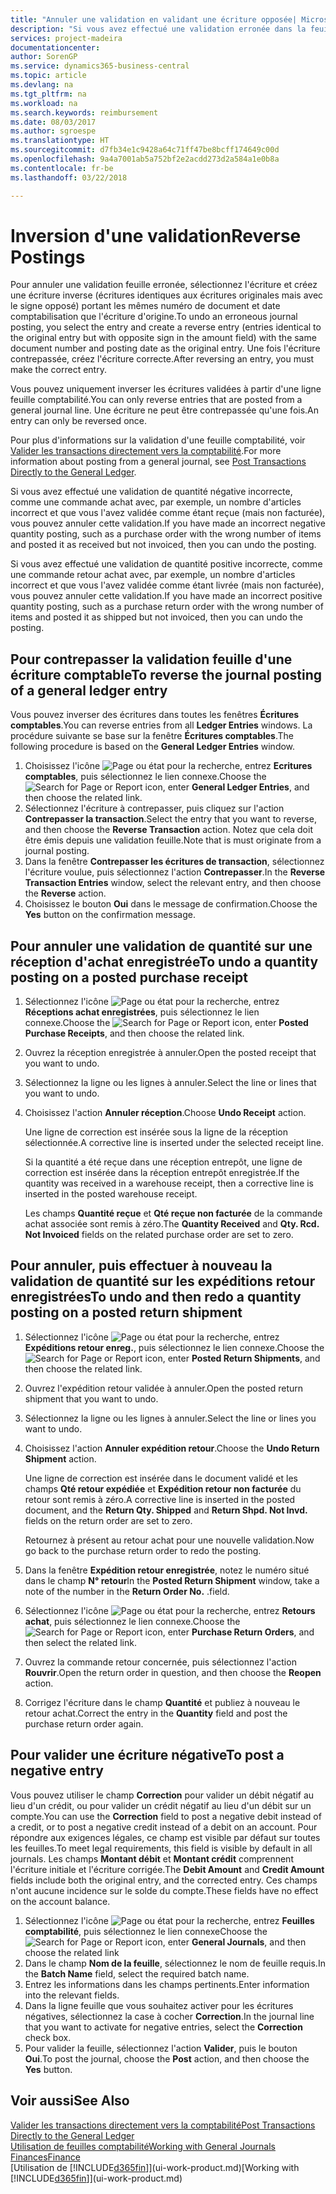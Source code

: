 ```yaml
---
title: "Annuler une validation en validant une écriture opposée| Microsoft Docs"
description: "Si vous avez effectué une validation erronée dans la feuille comptabilité, vous pouvez utiliser la fonction de contrepassation de transaction pour annuler la validation avec une piste d'audit correcte."
services: project-madeira
documentationcenter: 
author: SorenGP
ms.service: dynamics365-business-central
ms.topic: article
ms.devlang: na
ms.tgt_pltfrm: na
ms.workload: na
ms.search.keywords: reimbursement
ms.date: 08/03/2017
ms.author: sgroespe
ms.translationtype: HT
ms.sourcegitcommit: d7fb34e1c9428a64c71ff47be8bcff174649c00d
ms.openlocfilehash: 9a4a7001ab5a752bf2e2acdd273d2a584a1e0b8a
ms.contentlocale: fr-be
ms.lasthandoff: 03/22/2018

---
```

# <a name="reverse-postings"></a><span data-ttu-id="19529-103">Inversion d'une validation</span><span class="sxs-lookup"><span data-stu-id="19529-103">Reverse Postings</span></span>
<span data-ttu-id="19529-104">Pour annuler une validation feuille erronée, sélectionnez l'écriture et créez une écriture inverse (écritures identiques aux écritures originales mais avec le signe opposé) portant les mêmes numéro de document et date comptabilisation que l'écriture d'origine.</span><span class="sxs-lookup"><span data-stu-id="19529-104">To undo an erroneous journal posting, you select the entry and create a reverse entry (entries identical to the original entry but with opposite sign in the amount field) with the same document number and posting date as the original entry.</span></span> <span data-ttu-id="19529-105">Une fois l'écriture contrepassée, créez l'écriture correcte.</span><span class="sxs-lookup"><span data-stu-id="19529-105">After reversing an entry, you must make the correct entry.</span></span>

<span data-ttu-id="19529-106">Vous pouvez uniquement inverser les écritures validées à partir d'une ligne feuille comptabilité.</span><span class="sxs-lookup"><span data-stu-id="19529-106">You can only reverse entries that are posted from a general journal line.</span></span> <span data-ttu-id="19529-107">Une écriture ne peut être contrepassée qu'une fois.</span><span class="sxs-lookup"><span data-stu-id="19529-107">An entry can only be reversed once.</span></span>

<span data-ttu-id="19529-108">Pour plus d'informations sur la validation d'une feuille comptabilité, voir [Valider les transactions directement vers la comptabilité](finance-how-post-transactions-directly.md).</span><span class="sxs-lookup"><span data-stu-id="19529-108">For more information about posting from a general journal, see [Post Transactions Directly to the General Ledger](finance-how-post-transactions-directly.md).</span></span>

<span data-ttu-id="19529-109">Si vous avez effectué une validation de quantité négative incorrecte, comme une commande achat avec, par exemple, un nombre d'articles incorrect et que vous l'avez validée comme étant reçue (mais non facturée), vous pouvez annuler cette validation.</span><span class="sxs-lookup"><span data-stu-id="19529-109">If you have made an incorrect negative quantity posting, such as a purchase order with the wrong number of items and posted it as received but not invoiced, then you can undo the posting.</span></span>

<span data-ttu-id="19529-110">Si vous avez effectué une validation de quantité positive incorrecte, comme une commande retour achat avec, par exemple, un nombre d'articles incorrect et que vous l'avez validée comme étant livrée (mais non facturée), vous pouvez annuler cette validation.</span><span class="sxs-lookup"><span data-stu-id="19529-110">If you have made an incorrect positive quantity posting, such as a purchase return order with the wrong number of items and posted it as shipped but not invoiced, then you can undo the posting.</span></span>   

## <a name="to-reverse-the-journal-posting-of-a-general-ledger-entry"></a><span data-ttu-id="19529-111">Pour contrepasser la validation feuille d'une écriture comptable</span><span class="sxs-lookup"><span data-stu-id="19529-111">To reverse the journal posting of a general ledger entry</span></span>
<span data-ttu-id="19529-112">Vous pouvez inverser des écritures dans toutes les fenêtres **Écritures comptables**.</span><span class="sxs-lookup"><span data-stu-id="19529-112">You can reverse entries from all **Ledger Entries** windows.</span></span> <span data-ttu-id="19529-113">La procédure suivante se base sur la fenêtre **Écritures comptables**.</span><span class="sxs-lookup"><span data-stu-id="19529-113">The following procedure is based on the **General Ledger Entries** window.</span></span>
1. <span data-ttu-id="19529-114">Choisissez l'icône ![Page ou état pour la recherche](media/ui-search/search_small.png "icône Page ou état pour la recherche"), entrez **Ecritures comptables**, puis sélectionnez le lien connexe.</span><span class="sxs-lookup"><span data-stu-id="19529-114">Choose the ![Search for Page or Report](media/ui-search/search_small.png "Search for Page or Report icon") icon, enter **General Ledger Entries**, and then choose the related link.</span></span>
2. <span data-ttu-id="19529-115">Sélectionnez l'écriture à contrepasser, puis cliquez sur l'action **Contrepasser la transaction**.</span><span class="sxs-lookup"><span data-stu-id="19529-115">Select the entry that you want to reverse, and then choose the **Reverse Transaction** action.</span></span> <span data-ttu-id="19529-116">Notez que cela doit être émis depuis une validation feuille.</span><span class="sxs-lookup"><span data-stu-id="19529-116">Note that is must originate from a journal posting.</span></span>
3. <span data-ttu-id="19529-117">Dans la fenêtre **Contrepasser les écritures de transaction**, sélectionnez l'écriture voulue, puis sélectionnez l'action **Contrepasser**.</span><span class="sxs-lookup"><span data-stu-id="19529-117">In the **Reverse Transaction Entries** window, select the relevant entry, and then choose the **Reverse** action.</span></span>
4. <span data-ttu-id="19529-118">Choisissez le bouton **Oui** dans le message de confirmation.</span><span class="sxs-lookup"><span data-stu-id="19529-118">Choose the **Yes** button on the confirmation message.</span></span>

## <a name="to-undo-a-quantity-posting-on-a-posted-purchase-receipt"></a><span data-ttu-id="19529-119">Pour annuler une validation de quantité sur une réception d'achat enregistrée</span><span class="sxs-lookup"><span data-stu-id="19529-119">To undo a quantity posting on a posted purchase receipt</span></span>  

1.  <span data-ttu-id="19529-120">Sélectionnez l'icône ![Page ou état pour la recherche](media/ui-search/search_small.png "icône Page ou état pour la recherche"), entrez **Réceptions achat enregistrées**, puis sélectionnez le lien connexe.</span><span class="sxs-lookup"><span data-stu-id="19529-120">Choose the ![Search for Page or Report](media/ui-search/search_small.png "Search for Page or Report icon") icon, enter **Posted Purchase Receipts**, and then choose the related link.</span></span>  
2.  <span data-ttu-id="19529-121">Ouvrez la réception enregistrée à annuler.</span><span class="sxs-lookup"><span data-stu-id="19529-121">Open the posted receipt that you want to undo.</span></span>  
3.  <span data-ttu-id="19529-122">Sélectionnez la ligne ou les lignes à annuler.</span><span class="sxs-lookup"><span data-stu-id="19529-122">Select the line or lines that you want to undo.</span></span>  
4.  <span data-ttu-id="19529-123">Choisissez l'action **Annuler réception**.</span><span class="sxs-lookup"><span data-stu-id="19529-123">Choose **Undo Receipt** action.</span></span>

    <span data-ttu-id="19529-124">Une ligne de correction est insérée sous la ligne de la réception sélectionnée.</span><span class="sxs-lookup"><span data-stu-id="19529-124">A corrective line is inserted under the selected receipt line.</span></span>  

    <span data-ttu-id="19529-125">Si la quantité a été reçue dans une réception entrepôt, une ligne de correction est insérée dans la réception entrepôt enregistrée.</span><span class="sxs-lookup"><span data-stu-id="19529-125">If the quantity was received in a warehouse receipt, then a corrective line is inserted in the posted warehouse receipt.</span></span>  

    <span data-ttu-id="19529-126">Les champs **Quantité reçue** et **Qté reçue non facturée** de la commande achat associée sont remis à zéro.</span><span class="sxs-lookup"><span data-stu-id="19529-126">The **Quantity Received** and **Qty. Rcd. Not Invoiced** fields on the related purchase order are set to zero.</span></span>

## <a name="to-undo-and-then-redo-a-quantity-posting-on-a-posted-return-shipment"></a><span data-ttu-id="19529-127">Pour annuler, puis effectuer à nouveau la validation de quantité sur les expéditions retour enregistrées</span><span class="sxs-lookup"><span data-stu-id="19529-127">To undo and then redo a quantity posting on a posted return shipment</span></span>

1.  <span data-ttu-id="19529-128">Sélectionnez l'icône ![Page ou état pour la recherche](media/ui-search/search_small.png "icône Page ou état pour la recherche"), entrez **Expéditions retour enreg.**, puis sélectionnez le lien connexe.</span><span class="sxs-lookup"><span data-stu-id="19529-128">Choose the ![Search for Page or Report](media/ui-search/search_small.png "Search for Page or Report icon") icon, enter **Posted Return Shipments**, and then choose the related link.</span></span>  
2.  <span data-ttu-id="19529-129">Ouvrez l'expédition retour validée à annuler.</span><span class="sxs-lookup"><span data-stu-id="19529-129">Open the posted return shipment that you want to undo.</span></span>
3. <span data-ttu-id="19529-130">Sélectionnez la ligne ou les lignes à annuler.</span><span class="sxs-lookup"><span data-stu-id="19529-130">Select the line or lines you want to undo.</span></span>  

4.  <span data-ttu-id="19529-131">Choisissez l'action **Annuler expédition retour**.</span><span class="sxs-lookup"><span data-stu-id="19529-131">Choose the **Undo Return Shipment** action.</span></span>  

    <span data-ttu-id="19529-132">Une ligne de correction est insérée dans le document validé et les champs **Qté retour expédiée** et **Expédition retour non facturée** du retour sont remis à zéro.</span><span class="sxs-lookup"><span data-stu-id="19529-132">A corrective line is inserted in the posted document, and the **Return Qty. Shipped** and **Return Shpd. Not Invd.** fields on the return order are set to zero.</span></span>  

    <span data-ttu-id="19529-133">Retournez à présent au retour achat pour une nouvelle validation.</span><span class="sxs-lookup"><span data-stu-id="19529-133">Now go back to the purchase return order to redo the posting.</span></span>  

5.  <span data-ttu-id="19529-134">Dans la fenêtre **Expédition retour enregistrée**, notez le numéro situé dans le champ **N° retour**</span><span class="sxs-lookup"><span data-stu-id="19529-134">In the **Posted Return Shipment** window, take a note of the number in the **Return Order No.**</span></span> <span data-ttu-id="19529-135">.</span><span class="sxs-lookup"><span data-stu-id="19529-135">field.</span></span>  
6.  <span data-ttu-id="19529-136">Sélectionnez l'icône ![Page ou état pour la recherche](media/ui-search/search_small.png "icône Page ou état pour la recherche"), entrez **Retours achat**, puis sélectionnez le lien connexe.</span><span class="sxs-lookup"><span data-stu-id="19529-136">Choose the ![Search for Page or Report](media/ui-search/search_small.png "Search for Page or Report icon") icon, enter **Purchase Return Orders**, and then select the related link.</span></span>  
7.  <span data-ttu-id="19529-137">Ouvrez la commande retour concernée, puis sélectionnez l'action **Rouvrir**.</span><span class="sxs-lookup"><span data-stu-id="19529-137">Open the return order in question, and then choose the **Reopen** action.</span></span>  
8.  <span data-ttu-id="19529-138">Corrigez l'écriture dans le champ **Quantité** et publiez à nouveau le retour achat.</span><span class="sxs-lookup"><span data-stu-id="19529-138">Correct the entry in the **Quantity** field and post the purchase return order again.</span></span>  

## <a name="to-post-a-negative-entry"></a><span data-ttu-id="19529-139">Pour valider une écriture négative</span><span class="sxs-lookup"><span data-stu-id="19529-139">To post a negative entry</span></span>  
<span data-ttu-id="19529-140">Vous pouvez utiliser le champ **Correction** pour valider un débit négatif au lieu d'un crédit, ou pour valider un crédit négatif au lieu d'un débit sur un compte.</span><span class="sxs-lookup"><span data-stu-id="19529-140">You can use the **Correction** field to post a negative debit instead of a credit, or to post a negative credit instead of a debit on an account.</span></span> <span data-ttu-id="19529-141">Pour répondre aux exigences légales, ce champ est visible par défaut sur toutes les feuilles.</span><span class="sxs-lookup"><span data-stu-id="19529-141">To meet legal requirements, this field is visible by default in all journals.</span></span> <span data-ttu-id="19529-142">Les champs **Montant débit** et **Montant crédit** comprennent l'écriture initiale et l'écriture corrigée.</span><span class="sxs-lookup"><span data-stu-id="19529-142">The **Debit Amount** and **Credit Amount** fields include both the original entry, and the corrected entry.</span></span> <span data-ttu-id="19529-143">Ces champs n'ont aucune incidence sur le solde du compte.</span><span class="sxs-lookup"><span data-stu-id="19529-143">These fields have no effect on the account balance.</span></span>  

1.  <span data-ttu-id="19529-144">Sélectionnez l'icône ![Page ou état pour la recherche](media/ui-search/search_small.png "Page ou état pour la recherche"), entrez **Feuilles comptabilité**, puis sélectionnez le lien connexe</span><span class="sxs-lookup"><span data-stu-id="19529-144">Choose the ![Search for Page or Report](media/ui-search/search_small.png "Search for Page or Report icon") icon, enter **General Journals**, and then choose the related link</span></span>  
2.  <span data-ttu-id="19529-145">Dans le champ **Nom de la feuille**, sélectionnez le nom de feuille requis.</span><span class="sxs-lookup"><span data-stu-id="19529-145">In the **Batch Name** field, select the required batch name.</span></span>  
3.  <span data-ttu-id="19529-146">Entrez les informations dans les champs pertinents.</span><span class="sxs-lookup"><span data-stu-id="19529-146">Enter information into the relevant fields.</span></span>  
4.  <span data-ttu-id="19529-147">Dans la ligne feuille que vous souhaitez activer pour les écritures négatives, sélectionnez la case à cocher **Correction**.</span><span class="sxs-lookup"><span data-stu-id="19529-147">In the journal line that you want to activate for negative entries, select the **Correction** check box.</span></span>  
5.  <span data-ttu-id="19529-148">Pour valider la feuille, sélectionnez l'action **Valider**, puis le bouton **Oui**.</span><span class="sxs-lookup"><span data-stu-id="19529-148">To post the journal, choose the **Post** action, and then choose the **Yes** button.</span></span>

## <a name="see-also"></a><span data-ttu-id="19529-149">Voir aussi</span><span class="sxs-lookup"><span data-stu-id="19529-149">See Also</span></span>
[<span data-ttu-id="19529-150">Valider les transactions directement vers la comptabilité</span><span class="sxs-lookup"><span data-stu-id="19529-150">Post Transactions Directly to the General Ledger</span></span>](finance-how-post-transactions-directly.md)  
[<span data-ttu-id="19529-151">Utilisation de feuilles comptabilité</span><span class="sxs-lookup"><span data-stu-id="19529-151">Working with General Journals</span></span>](ui-work-general-journals.md)  
[<span data-ttu-id="19529-152">Finances</span><span class="sxs-lookup"><span data-stu-id="19529-152">Finance</span></span>](finance.md)  
<span data-ttu-id="19529-153">[Utilisation de [!INCLUDE[d365fin](includes/d365fin_md.md)]](ui-work-product.md)</span><span class="sxs-lookup"><span data-stu-id="19529-153">[Working with [!INCLUDE[d365fin](includes/d365fin_md.md)]](ui-work-product.md)</span></span>  

